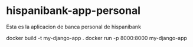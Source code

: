 # hispanibank-app-personal
Esta es la aplicacion de banca personal de hispanibank

docker build -t my-django-app .
docker run -p 8000:8000 my-django-app
